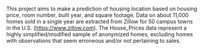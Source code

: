 This project aims to make a prediction of housing location based on housing price, room number, built year, and square footage.
Data on about 11,000 homes sold in a single year are extracted from Zillow for 50 campus towns in the U.S. (https://www.zillow.com). 
The House_Prices data represent a highly simplified/modified sample of anonymized homes, excluding homes with observations that seem erroneous and/or not pertaining to sales.
